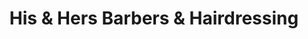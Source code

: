 ---
title: "His & Hers Barbers & Hairdressing"
url: /chelmsford/his-und-hers-barbers-und-hairdressing/
shop: Friseur
---